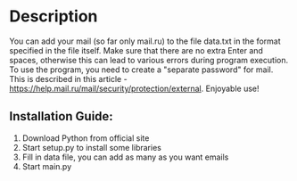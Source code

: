 # Description
 You can add your mail (so far only mail.ru) to the file data.txt in the format specified in the file itself.
 Make sure that there are no extra Enter and spaces, otherwise this can lead to various errors during program execution. 
 To use the program, you need to create a "separate password" for mail. This is described in this article - https://help.mail.ru/mail/security/protection/external.
 Enjoyable use!
## Installation Guide:
1) Download Python from official site
2) Start setup.py to install some libraries
3) Fill in data file, you can add as many as you want emails
4) Start main.py
